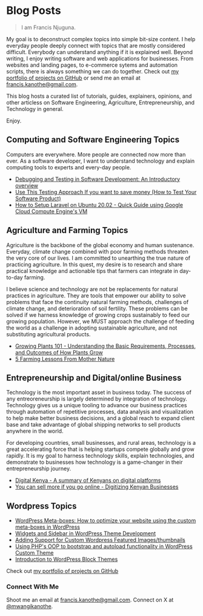 # Blog Posts

> I am Francis Njuguna.

My goal is to deconstruct complex topics into simple bit-size content. I help everyday people deeply connect with topics that are mostly considered difficult. Everybody can understand anything if it is explained well. Beyond writing, I enjoy writing software and web applications for businesses. From websites and landing pages, to e-commerce sytems and automation scripts, there is always something we can do together. Check out [my portfolio of projects on GitHub](https://mwanginjuguna.github.io/portfolio) or send me an email at [francis.kanothe@gmail.com](mailto::francis.kanothe@gmail.com).

This blog hosts a curated list of tutorials, guides, explainers, opinions, and other articless on Software Engineering, Agriculture, Entrepreneurship, and Technology in general.

Enjoy.

## Computing and Software Engineering Topics

Computers are everywhere. More people are connected now more than ever. As a software developer, I want to understand technology and explain computing tools to experts and every-day people.

- [Debugging and Testing in Software Development: An Introductory overview](https://github.com/mwanginjuguna/blog/blob/dbba9e4419c8b7c15dbf6a3f0c39910b04cdf66e/computing/testing-in-software-development.md)
- [Use This Testing Approach If you want to save money (How to Test Your Software Product)](https://github.com/mwanginjuguna/blog/blob/dbba9e4419c8b7c15dbf6a3f0c39910b04cdf66e/computing/early-testing-to-save-money-time.md)
- [How to Setup Laravel on Ubuntu 20.02 - Quick Guide using Google Cloud Compute Engine's VM](https://github.com/mwanginjuguna/blog/blob/dbba9e4419c8b7c15dbf6a3f0c39910b04cdf66e/computing/setting-up-lamp-stack-in-gcp-compute-engine-vm.md)

## Agriculture and Farming Topics

Agriculture is the backbone of the global economy and human sustenance. Everyday, climate change combined with poor farming methods threaten the very core of our lives. I am committed to unearthing the true nature of practicing agriculture. In this quest, my desire is to research and share practical knowledge and actionable tips that farmers can integrate in day-to-day farming.

I believe science and technology are not be replacements for natural practices in agriculture. They are tools that empower our ability to solve problems that face the continuity natural farming methods, challenges of climate change, and deterioration of soil fertility. These problems can be solved if we harness knowledge of growing crops sustainably to feed our growing population. However, we MUST approach the challenge of feeding the world as a challenge in adopting sustainable agriculture, and not substituting agricultural products.

- [Growing Plants 101 - Understanding the Basic Requirements, Processes, and Outcomes of How Plants Grow](https://github.com/mwanginjuguna/blog/blob/a3eb1dda398161725f8ad56da7362d08c7662c71/agri-business/basics-of-how-plants-grow.md)
- [5 Farming Lessons From Mother Nature](https://github.com/mwanginjuguna/blog/blob/dbba9e4419c8b7c15dbf6a3f0c39910b04cdf66e/agri-business/nature-method-of-agriculture.md)

## Entrepreneurship and Digital/online Business

Technology is the most important asset in business today. The success of any entreoreneurship is largely determined by integration of technology. Technology gives us a unique tooling to advance our business practices through automation of repetitive processes, data analysis and visualization to help make better business decisions, and a global reach to expand client base and take advantage of global shipping networks to sell products anywhere in the world.

For developing countries, small businesses, and rural areas, technology is a great accelerating force that is helping startups compete globally and grow rapidly. It is my goal to harness technology skills, explain technologies, and demonstrate to businesses how technology is a game-changer in their entrepreneurship journey.

- [Digital Kenya - A summary of Kenyans on digital platforms](https://github.com/mwanginjuguna/blog/blob/a3eb1dda398161725f8ad56da7362d08c7662c71/digital-business/digital-kenya-summary.md)
- [You can sell more if you go online - Digitizing Kenyan Businesses](https://github.com/mwanginjuguna/blog/blob/a3eb1dda398161725f8ad56da7362d08c7662c71/digital-business/digital-kenya-essay.md)

## Wordpress Topics

- [WordPress Meta-boxes: How to optimize your website using the custom meta-boxes in WordPress](https://gist.github.com/mwanginjuguna/2002e36b1fba6f60dfe9692b56b5e126)
- [Widgets and Sidebar in WordPress Theme Development](https://gist.github.com/mwanginjuguna/3c865343494b8939e71317229152ba4e)
- [Adding Support for Custom Wordpress Featured Images/thumbnails](https://gist.github.com/mwanginjuguna/5bbde1c21ef5fdeae5aeac87b37f5a96)
- [Using PHP's OOP to bootstrap and autoload functionality in WordPress Custom Theme](https://gist.github.com/mwanginjuguna/acb5f5c3bd518a68d2fd41accb0b1c19)
- [Introduction to WordPress Block Themes](https://gist.github.com/mwanginjuguna/18ad322f4b6bc7f6ef84a4df40c224b3)


Check out [my portfolio of projects on GitHub](https://mwanginjuguna.github.io/portfolio) 

### Connect With Me
Shoot me an email at [francis.kanothe@gmail.com](mailto::francis.kanothe@gmail.com).
Connect on X at [@mwangikanothe](https://x.com/mwangikanothe).

